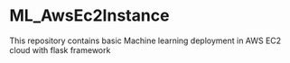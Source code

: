 # ML_AwsEc2Instance
This repository contains basic Machine learning deployment in AWS EC2 cloud with flask framework
